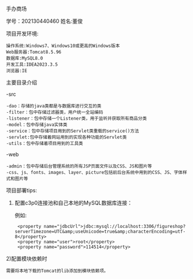 手办商场

学号：202130440460
姓名:董俊

项目开发环境:

    操作系统:Windows7、Windows10或更高的Windows版本
    Web服务器:Tomcat8.5.96
    数据库:MySQL8.0
    开发工具:IDEA2023.3.5
    浏览器:IE


主要目录介绍

  -src
  
    -dao：存储的java类都是与数据库进行交互的类
    -filter：包中存储过滤器类，用户统一全站编码
    -listener：包中存储一个Listener类，用于监听并获取所有商品分类
    -model：包中存储java实体类
    -service：包中存储项目用到的Servlet类重载的service()方法
    -servlet:包中存储着网站用到的实现各种功能的Servlet类
    -utils：包中存储着项目用到的工具类
    
  -web

    -admin：包中存储后台管理系统的所有JSP页面文件以及CSS、JS和图片等
    -css、js、fonts、images、layer、picture包括前后台系统中用到的CSS、JS、字体样式和图片等

项目部署tips:

1) 配置c3p0连接池和自己本地的MySQL数据库连接：

   例如:
   
        <property name="jdbcUrl">jdbc:mysql://localhost:3306/figureshop?serverTimezone=UTC&amp;useUnicode=true&amp;characterEncoding=utf-8</property>
        <property name="user">root</property>
        <property name="password">114514</property>

2)配置模块依赖时

    需要将本地下载的Tomcat的lib添加到模块依赖项。
